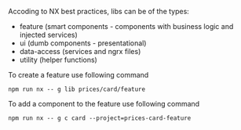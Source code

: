 Accoding to NX best practices, libs can be of the types:

- feature (smart components - components with business logic and injected services)
- ui (dumb components - presentational)
- data-access (services and ngrx files)
- utility (helper functions)


To create a feature use following command

`npm run nx -- g lib prices/card/feature`

To add a component to the feature use following command

`npm run nx -- g c card --project=prices-card-feature`
